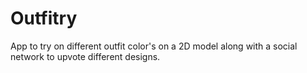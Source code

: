 # Outfitry
App to try on different outfit color's on a 2D model along with a social network to upvote different designs.
